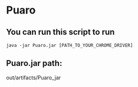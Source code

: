 # Puaro
## You can run this script to run
```java -jar Puaro.jar [PATH_TO_YOUR_CHROME_DRIVER]```
## Puaro.jar path:
out/artifacts/Puaro_jar
